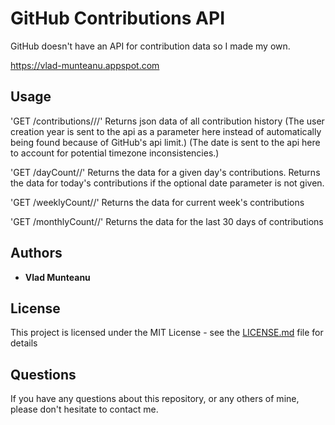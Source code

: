# GitHub Contributions API

GitHub doesn't have an API for contribution data so I made my own.

https://vlad-munteanu.appspot.com

## Usage

'GET /contributions/<username>/<userCreationYear>/<todaysDate>'
Returns json data of all contribution history
(The user creation year is sent to the api as a parameter here instead of automatically being found because of GitHub's api limit.)
(The date is sent to the api here to account for potential timezone inconsistencies.)

'GET /dayCount/<username>/<date>'
Returns the data for a given day's contributions. Returns the data for today's contributions if the optional date parameter is not given.

'GET /weeklyCount/<username>/<todaysDate>'
Returns the data for current week's contributions

'GET /monthlyCount/<username>/<todaysDate>'
Returns the data for the last 30 days of contributions

## Authors

- **Vlad Munteanu**

## License

This project is licensed under the MIT License - see the [LICENSE.md](LICENSE) file for details

## Questions

If you have any questions about this repository, or any others of mine, please
don't hesitate to contact me.
